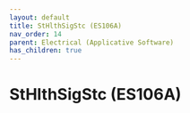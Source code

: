 ```yaml
---
layout: default
title: StHlthSigStc (ES106A)
nav_order: 14
parent: Electrical (Applicative Software)
has_children: true
---
```

# StHlthSigStc (ES106A)
